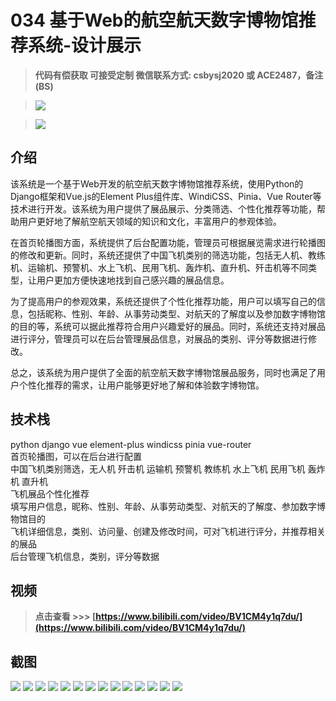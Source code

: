 # 034 基于Web的航空航天数字博物馆推荐系统-设计展示

> **代码有偿获取 可接受定制 微信联系方式: csbysj2020 或 ACE2487，备注(BS)**

> ![](./qrcode2.jpg)

> ![](./qrcode.jpg)

## 介绍

该系统是一个基于Web开发的航空航天数字博物馆推荐系统，使用Python的Django框架和Vue.js的Element Plus组件库、WindiCSS、Pinia、Vue Router等技术进行开发。该系统为用户提供了展品展示、分类筛选、个性化推荐等功能，帮助用户更好地了解航空航天领域的知识和文化，丰富用户的参观体验。

在首页轮播图方面，系统提供了后台配置功能，管理员可根据展览需求进行轮播图的修改和更新。同时，系统还提供了中国飞机类别的筛选功能，包括无人机、教练机、运输机、预警机、水上飞机、民用飞机、轰炸机、直升机、歼击机等不同类型，让用户更加方便快速地找到自己感兴趣的展品信息。

为了提高用户的参观效果，系统还提供了个性化推荐功能，用户可以填写自己的信息，包括昵称、性别、年龄、从事劳动类型、对航天的了解度以及参加数字博物馆的目的等，系统可以据此推荐符合用户兴趣爱好的展品。同时，系统还支持对展品进行评分，管理员可以在后台管理展品信息，对展品的类别、评分等数据进行修改。

总之，该系统为用户提供了全面的航空航天数字博物馆展品服务，同时也满足了用户个性化推荐的需求，让用户能够更好地了解和体验数字博物馆。


## 技术栈

python django vue element-plus windicss pinia vue-router  
首页轮播图，可以在后台进行配置  
中国飞机类别筛选，无人机 歼击机 运输机 预警机 教练机 水上飞机 民用飞机 轰炸机 直升机  
飞机展品个性化推荐  
填写用户信息，昵称、性别、年龄、从事劳动类型、对航天的了解度、参加数字博物馆目的  
飞机详细信息，类别、访问量、创建及修改时间，可对飞机进行评分，并推荐相关的展品  
后台管理飞机信息，类别，评分等数据  

## 视频

> **点击查看 \>\>\> [https://www.bilibili.com/video/BV1CM4y1q7du/](https://www.bilibili.com/video/BV1CM4y1q7du/)**

## 截图

![](./01.png)
![](./02.png)
![](./03.png)
![](./04.png)
![](./05.png)
![](./06.png)
![](./07.png)
![](./08.png)
![](./09.png)
![](./10.png)
![](./11.png)
![](./12.png)
![](./13.png)
![](./14.png)
